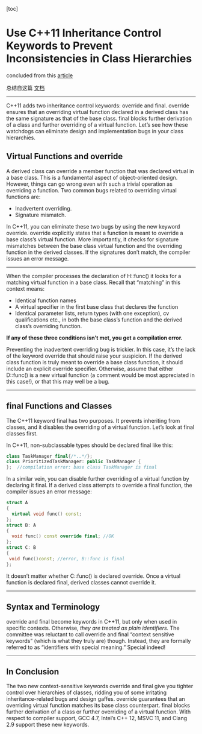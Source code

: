 [toc]

Use C++11 Inheritance Control Keywords to Prevent Inconsistencies in Class Hierarchies
======================================================================================

concluded from this [article](http://blog.smartbear.com/c-plus-plus/use-c11-inheritance-control-keywords-to-prevent-inconsistencies-in-class-hierarchies/)

总结自这篇 [文档](http://blog.smartbear.com/c-plus-plus/use-c11-inheritance-control-keywords-to-prevent-inconsistencies-in-class-hierarchies/)

---

C++11 adds two inheritance control keywords: override and final. override ensures that an overriding virtual function declared in a derived class has the same signature as that of the base class. final blocks further derivation of a class and further overriding of a virtual function. Let’s see how these watchdogs can eliminate design and implementation bugs in your class hierarchies.

Virtual Functions and **override**
----------------------------------

A derived class can override a member function that was declared virtual in a base class. This is a fundamental aspect of object-oriented design. However, things can go wrong even with such a trivial operation as overriding a function. Two common bugs related to overriding virtual functions are:

-	Inadvertent overriding.
-	Signature mismatch.

In C++11, you can eliminate these two bugs by using the new keyword override. override explicitly states that a function is meant to override a base class’s virtual function. More importantly, it checks for signature mismatches between the base class virtual function and the overriding function in the derived classes. If the signatures don’t match, the compiler issues an error message.

---

When the compiler processes the declaration of H::func() it looks for a matching virtual function in a base class. Recall that “matching” in this context means:

-	Identical function names
-	A virtual specifier in the first base class that declares the function
-	Identical parameter lists, return types (with one exception), cv qualifications etc., in both the base class’s function and the derived class’s overriding function.

**If any of these three conditions isn’t met, you get a compilation error.**

Preventing the inadvertent overriding bug is trickier. In this case, it’s the lack of the keyword override that should raise your suspicion. If the derived class function is truly meant to override a base class function, it should include an explicit override specifier. Otherwise, assume that either D::func() is a new virtual function (a comment would be most appreciated in this case!), or that this may well be a bug.

---

**final** Functions and Classes
-------------------------------

The C++11 keyword final has two purposes. It prevents inheriting from classes, and it disables the overriding of a virtual function. Let’s look at final classes first.

In C++11, non-subclassable types should be declared final like this:

```cpp
class TaskManager final{/*..*/};  
class PrioritizedTaskManager: public TaskManager {
};  //compilation error: base class TaskManager is final
```

In a similar vein, you can disable further overriding of a virtual function by declaring it final. If a derived class attempts to override a final function, the compiler issues an error message:

```cpp
struct A
{
  virtual void func() const;
};
struct B: A
{
  void func() const override final; //OK
};
struct C: B
{
 void func()const; //error, B::func is final
};
```

It doesn’t matter whether C::func() is declared override. Once a virtual function is declared final, derived classes cannot override it.

---

Syntax and Terminology
----------------------

override and final become keywords in C++11, but only when used in specific contexts. Otherwise, *they are treated as plain identifiers.* The committee was reluctant to call override and final “context sensitive keywords” (which is what they truly are) though. Instead, they are formally referred to as “identifiers with special meaning.” Special indeed!

---

In Conclusion
-------------

The two new context-sensitive keywords override and final give you tighter control over hierarchies of classes, ridding you of some irritating inheritance-related bugs and design gaffes. override guarantees that an overriding virtual function matches its base class counterpart. final blocks further derivation of a class or further overriding of a virtual function. With respect to compiler support, GCC 4.7, Intel’s C++ 12, MSVC 11, and Clang 2.9 support these new keywords.

